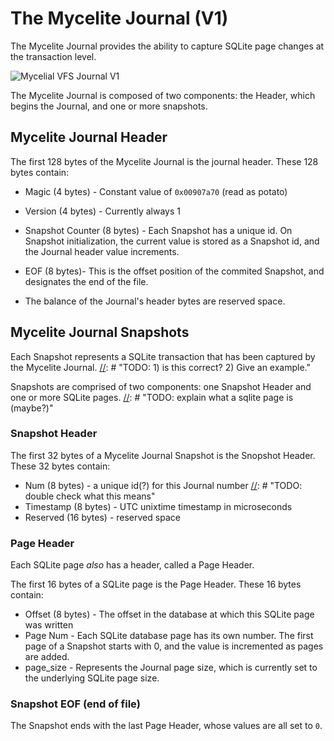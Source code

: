 # The Mycelite Journal (V1)

The Mycelite Journal provides the ability to capture SQLite page changes at the transaction level.

![Mycelial VFS Journal V1](https://user-images.githubusercontent.com/504968/204807386-5da165b7-6aef-44ca-ac09-b736c666c297.png)

The Mycelite Journal is composed of two components: the Header, which begins the Journal, and one or more snapshots.

## Mycelite Journal Header

The first 128 bytes of the Mycelite Journal is the journal header. These 128 bytes contain:

- Magic (4 bytes) - Constant value of `0x00907a70` (read as potato)

  [//]: # "TODO: explain why"

- Version (4 bytes) - Currently always 1

  [//]: # "TODO: explain why"

- Snapshot Counter (8 bytes) - Each Snapshot has a unique id. On Snapshot initialization, the current value is stored as a Snapshot id, and the Journal header value increments.

  [//]: # "TODO: What is 'current value' here? can we give a quick example of how this works"

- EOF (8 bytes)- This is the offset position of the commited Snapshot, and designates the end of the file.
- The balance of the Journal's header bytes are reserved space.

## Mycelite Journal Snapshots

Each Snapshot represents a SQLite transaction that has been captured by the Mycelite Journal.
[//]: # "TODO: 1) is this correct? 2) Give an example."

Snapshots are comprised of two components: one Snapshot Header and one or more SQLite pages.
[//]: # "TODO: explain what a sqlite page is (maybe?)"

### Snapshot Header

The first 32 bytes of a Mycelite Journal Snapshot is the Snopshot Header. These 32 bytes contain:

- Num (8 bytes) - a unique id(?) for this Journal number
  [//]: # "TODO: double check what this means"
- Timestamp (8 bytes) - UTC unixtime timestamp in microseconds
- Reserved (16 bytes) - reserved space

### Page Header

Each SQLite page _also_ has a header, called a Page Header.

The first 16 bytes of a SQLite page is the Page Header. These 16 bytes contain:

- Offset (8 bytes) - The offset in the database at which this SQLite page was written
- Page Num - Each SQLite database page has its own number. The first page of a Snapshot starts with 0, and the value is incremented as pages are added.
- page_size - Represents the Journal page size, which is currently set to the underlying SQLite page size.

### Snapshot EOF (end of file)

The Snapshot ends with the last Page Header, whose values are all set to `0`.
